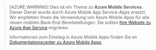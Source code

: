 >[AZURE.WARNING] Dies ist ein Thema zu **Azure Mobile Services**. Dieser Dienst wurde durch Azure Mobile App Service-Apps ersetzt. Wir empfehlen Ihnen die Verwendung von Azure Mobile Apps für alle neuen mobilen Back-End-Bereitstellungen. Sie sollten [Ihre Website zu Azure App Service](../articles/app-service-mobile/app-service-mobile-migrating-from-mobile-services.md) migrieren.
>
> Informationen zum Einstieg in Azure Mobile Apps finden Sie im [Dokumentationscenter zu Azure Mobile Apps](/documentation/learning-paths/appservice-mobileapps/).

<!---HONumber=AcomDC_0413_2016-->